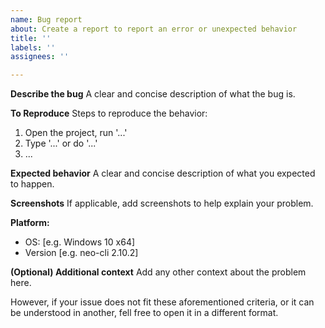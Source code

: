 ```yaml
---
name: Bug report
about: Create a report to report an error or unexpected behavior
title: ''
labels: ''
assignees: ''

---
```


**Describe the bug**
A clear and concise description of what the bug is.

**To Reproduce**
Steps to reproduce the behavior:
1. Open the project, run '...'
2. Type '...' or do '...'
3. ...

**Expected behavior**
A clear and concise description of what you expected to happen.

**Screenshots**
If applicable, add screenshots to help explain your problem.

**Platform:**
 - OS: [e.g. Windows 10 x64]
 - Version [e.g. neo-cli 2.10.2]

**(Optional) Additional context**
Add any other context about the problem here.

However, if your issue does not fit these aforementioned criteria, or it can be understood in another, fell free to open it in a different format. 
